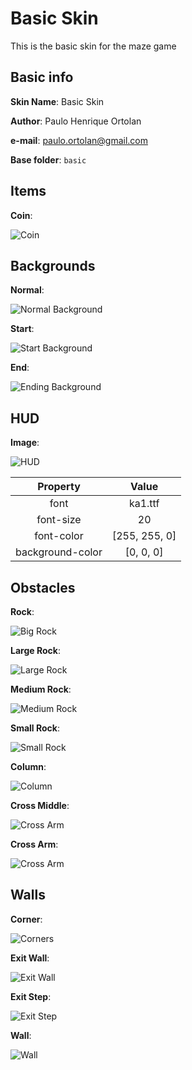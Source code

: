 # Basic Skin

This is the basic skin for the maze game

## Basic info

**Skin Name**: Basic Skin

**Author**: Paulo Henrique Ortolan

**e-mail**: paulo.ortolan@gmail.com

**Base folder**: `basic`


## Items

**Coin**:

![Coin][img_items_coin]


## Backgrounds

**Normal**:

![Normal Background][img_backgrounds_normal]

**Start**:

![Start Background][img_backgrounds_start]

**End**:

![Ending Background][img_backgrounds_end]


## HUD

**Image**:

![HUD][img_hud]

| Property | Value |
|:--------:|:-----:|
| font | ka1.ttf |
| font-size | 20 |
| font-color | [255, 255, 0] |
| background-color | [0, 0, 0] |


## Obstacles

**Rock**:

![Big Rock][img_obstacles_big_rock]

**Large Rock**:

![Large Rock][img_obstacles_rock_large]

**Medium Rock**:

![Medium Rock][img_obstacles_rock_medium]

**Small Rock**:

![Small Rock][img_obstacles_rock_small]

**Column**:

![Column][img_obstacles_column]

**Cross Middle**:

![Cross Arm][img_obstacles_cross_middle]

**Cross Arm**:

![Cross Arm][img_obstacles_cross_arm]


## Walls

**Corner**:

![Corners][img_walls_corner]

**Exit Wall**:

![Exit Wall][img_walls_exit_wall]

**Exit Step**:

![Exit Step][img_walls_exit_step]

**Wall**:

![Wall][img_walls_wall]


[img_walls_corner]: images/basic-corner.png
[img_walls_wall]: images/basic-wall.png
[img_walls_exit_wall]: images/basic-exit-wall.png
[img_walls_exit_step]: images/basic-exit-step.png
[img_backgrounds_normal]: images/basic-normal.png
[img_backgrounds_start]: images/basic-start.png
[img_backgrounds_end]: images/basic-end.png
[img_items_coin]: images/basic-coin.png
[img_obstacles_big_rock]: images/basic-rock-xl.png
[img_obstacles_rock_large]: images/basic-rocks-x.png
[img_obstacles_rock_medium]: images/basic-rock-m.png
[img_obstacles_rock_small]: images/basic-rock-s.png
[img_obstacles_column]: images/basic-column.png
[img_obstacles_cross_middle]: images/basic-cross-middle.png
[img_obstacles_cross_arm]: images/basic-cross-arm.png
[img_hud]: images/basic-hud.png